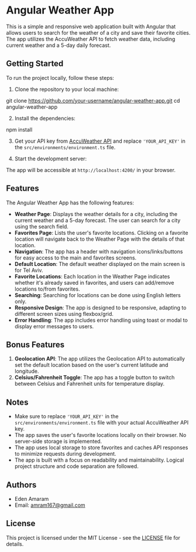 # Angular Weather App

This is a simple and responsive web application built with Angular that allows users to search for the weather of a city and save their favorite cities. The app utilizes the AccuWeather API to fetch weather data, including current weather and a 5-day daily forecast.

## Getting Started

To run the project locally, follow these steps:

1. Clone the repository to your local machine:

git clone https://github.com/your-username/angular-weather-app.git
cd angular-weather-app


2. Install the dependencies:

npm install


3. Get your API key from [AccuWeather API](https://developer.accuweather.com/apis) and replace `'YOUR_API_KEY'` in the `src/environments/environment.ts` file.

4. Start the development server:


The app will be accessible at `http://localhost:4200/` in your browser.

## Features

The Angular Weather App has the following features:

- **Weather Page**: Displays the weather details for a city, including the current weather and a 5-day forecast. The user can search for a city using the search field.
- **Favorites Page**: Lists the user's favorite locations. Clicking on a favorite location will navigate back to the Weather Page with the details of that location.
- **Navigation**: The app has a header with navigation icons/links/buttons for easy access to the main and favorites screens.
- **Default Location**: The default weather displayed on the main screen is for Tel Aviv.
- **Favorite Locations**: Each location in the Weather Page indicates whether it's already saved in favorites, and users can add/remove locations to/from favorites.
- **Searching**: Searching for locations can be done using English letters only.
- **Responsive Design**: The app is designed to be responsive, adapting to different screen sizes using flexbox/grid.
- **Error Handling**: The app includes error handling using toast or modal to display error messages to users.

## Bonus Features

1. **Geolocation API**: The app utilizes the Geolocation API to automatically set the default location based on the user's current latitude and longitude.
2. **Celsius/Fahrenheit Toggle**: The app has a toggle button to switch between Celsius and Fahrenheit units for temperature display.
## Notes

- Make sure to replace `'YOUR_API_KEY'` in the `src/environments/environment.ts` file with your actual AccuWeather API key.
- The app saves the user's favorite locations locally on their browser. No server-side storage is implemented.
- The app uses local storage to store favorites and caches API responses to minimize requests during development.
- The app is built with a focus on readability and maintainability. Logical project structure and code separation are followed.

## Authors

- Eden Amaram
- Email: amram167@gmail.com

## License

This project is licensed under the MIT License - see the [LICENSE](LICENSE) file for details.
